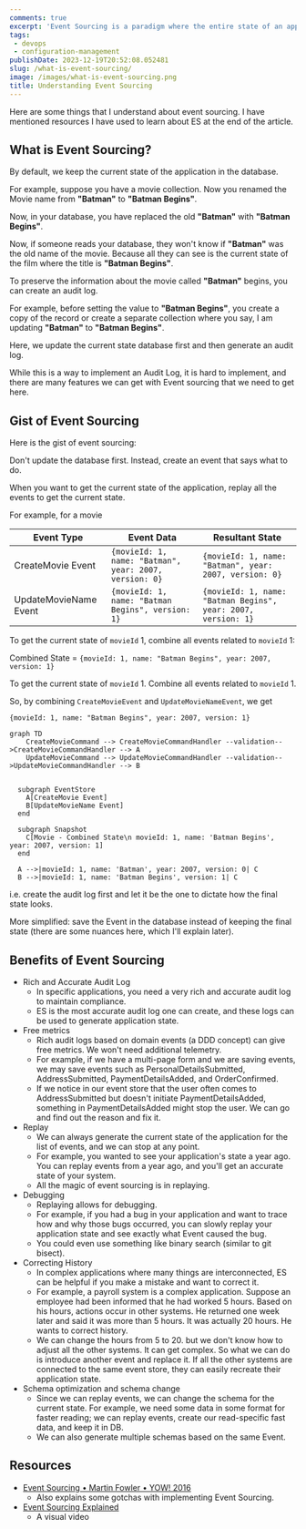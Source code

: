 ```yaml
---
comments: true
excerpt: 'Event Sourcing is a paradigm where the entire state of an application is derived by replaying a series of events, providing benefits such as accurate auditing and schema flexibility.' 
tags:
 - devops
 - configuration-management
publishDate: 2023-12-19T20:52:08.052481
slug: /what-is-event-sourcing/
image: /images/what-is-event-sourcing.png
title: Understanding Event Sourcing
---
```


Here are some things that I understand about event sourcing. I have mentioned resources I have used to learn about ES at the end of the article.

## What is Event Sourcing?

By default, we keep the current state of the application in the database.

For example, suppose you have a movie collection. Now you renamed the Movie name from **"Batman"** to **"Batman Begins"**.

Now, in your database, you have replaced the old **"Batman"** with **"Batman Begins"**.

Now, if someone reads your database, they won't know if **"Batman"** was the old name of the movie. Because all they can see is the current state of the film where the title is **"Batman Begins"**.

To preserve the information about the movie called **"Batman"** begins, you can create an audit log.

For example, before setting the value to **"Batman Begins"**, you create a copy of the record or create a separate collection where you say, I am updating **"Batman"** to **"Batman Begins"**.

Here, we update the current state database first and then generate an audit log.

While this is a way to implement an Audit Log, it is hard to implement, and there are many features we can get with Event sourcing that we need to get here.

## Gist of Event Sourcing

Here is the gist of event sourcing:

Don't update the database first. Instead, create an event that says what to do.

When you want to get the current state of the application, replay all the events to get the current state.

For example, for a movie

| Event Type              | Event Data                                       | Resultant State                                   |
|-------------------------|--------------------------------------------------|---------------------------------------------------|
| CreateMovie Event       | `{movieId: 1, name: "Batman", year: 2007, version: 0}` | `{movieId: 1, name: "Batman", year: 2007, version: 0}` |
| UpdateMovieName Event   | `{movieId: 1, name: "Batman Begins", version: 1}`  | `{movieId: 1, name: "Batman Begins", year: 2007, version: 1}` |

To get the current state of `movieId` 1, combine all events related to `movieId` 1:

Combined State = `{movieId: 1, name: "Batman Begins", year: 2007, version: 1}`

To get the current state of `movieId` 1. Combine all events related to `movieId` 1.

So, by combining `CreateMovieEvent` and `UpdateMovieNameEvent`, we get

`{movieId: 1, name: "Batman Begins", year: 2007, version: 1}`

```mermaid
graph TD
    CreateMovieCommand --> CreateMovieCommandHandler --validation-->CreateMovieCommandHandler --> A
    UpdateMovieCommand --> UpdateMovieCommandHandler --validation-->UpdateMovieCommandHandler --> B


  subgraph EventStore
    A[CreateMovie Event]
    B[UpdateMovieName Event]
  end

  subgraph Snapshot
    C[Movie - Combined State\n movieId: 1, name: 'Batman Begins', year: 2007, version: 1]
  end

  A -->|movieId: 1, name: 'Batman', year: 2007, version: 0| C
  B -->|movieId: 1, name: 'Batman Begins', version: 1| C
```

i.e. create the audit log first and let it be the one to dictate how the final state looks.

More simplified: save the Event in the database instead of keeping the final state (there are some nuances here, which I'll explain later).

## Benefits of Event Sourcing

- Rich and Accurate Audit Log
  - In specific applications, you need a very rich and accurate audit log to maintain compliance.
  - ES is the most accurate audit log one can create, and these logs can be used to generate application state.
- Free metrics
  - Rich audit logs based on domain events (a DDD concept) can give free metrics. We won't need additional telemetry.
  - For example, if we have a multi-page form and we are saving events, we may save events such as PersonalDetailsSubmitted, AddressSubmitted, PaymentDetailsAdded, and OrderConfirmed.
  - If we notice in our event store that the user often comes to AddressSubmitted but doesn't initiate PaymentDetailsAdded, something in PaymentDetailsAdded might stop the user. We can go and find out the reason and fix it.
- Replay
  - We can always generate the current state of the application for the list of events, and we can stop at any point.
  - For example, you wanted to see your application's state a year ago. You can replay events from a year ago, and you'll get an accurate state of your system.
  - All the magic of event sourcing is in replaying.
- Debugging
  - Replaying allows for debugging.
  - For example, if you had a bug in your application and want to trace how and why those bugs occurred, you can slowly replay your application state and see exactly what Event caused the bug.
  - You could even use something like binary search (similar to git bisect).
- Correcting History
  - In complex applications where many things are interconnected, ES can be helpful if you make a mistake and want to correct it.
  - For example, a payroll system is a complex application. Suppose an employee had been informed that he had worked 5 hours. Based on his hours, actions occur in other systems. He returned one week later and said it was more than 5 hours. It was actually 20 hours. He wants to correct history.
  - We can change the hours from 5 to 20. but we don't know how to adjust all the other systems. It can get complex. So what we can do is introduce another event and replace it. If all the other systems are connected to the same event store, they can easily recreate their application state.
- Schema optimization and schema change
  - Since we can replay events, we can change the schema for the current state. For example, we need some data in some format for faster reading; we can replay events, create our read-specific fast data, and keep it in DB.
  - We can also generate multiple schemas based on the same Event.


## Resources

- [Event Sourcing • Martin Fowler • YOW! 2016](https://www.youtube.com/watch?v=ck7t592bvBg)
    - Also explains some gotchas with implementing Event Sourcing.
- [Event Sourcing Explained](https://www.youtube.com/watch?v=yFjzGRb8NOk)
    - A visual video